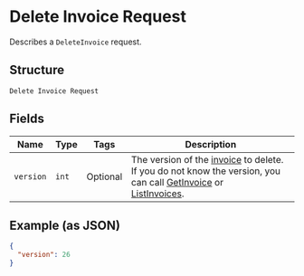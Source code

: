 
# Delete Invoice Request

Describes a `DeleteInvoice` request.

## Structure

`Delete Invoice Request`

## Fields

| Name | Type | Tags | Description |
|  --- | --- | --- | --- |
| `version` | `int` | Optional | The version of the [invoice](entity:Invoice) to delete.<br>If you do not know the version, you can call [GetInvoice](api-endpoint:Invoices-GetInvoice) or<br>[ListInvoices](api-endpoint:Invoices-ListInvoices). |

## Example (as JSON)

```json
{
  "version": 26
}
```

